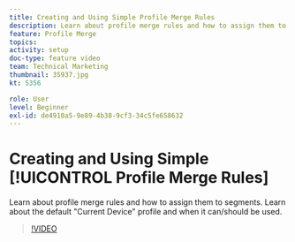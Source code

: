 ```yaml
---
title: Creating and Using Simple Profile Merge Rules
description: Learn about profile merge rules and how to assign them to segments. Learn about the default "Current Device" profile and when it can/should be used.
feature: Profile Merge
topics: 
activity: setup
doc-type: feature video
team: Technical Marketing
thumbnail: 35937.jpg
kt: 5356

role: User
level: Beginner
exl-id: de4910a5-9e89-4b38-9cf3-34c5fe658632
---
```

# Creating and Using Simple [!UICONTROL Profile Merge Rules]

Learn about profile merge rules and how to assign them to segments. Learn about the default "Current Device" profile and when it can/should be used.

>[!VIDEO](https://video.tv.adobe.com/v/35937/?quality=12&learn=on)
